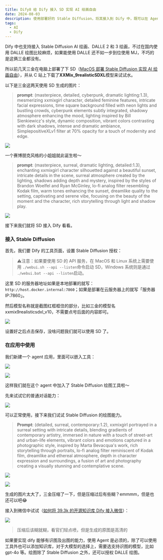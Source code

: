 ```yaml
---
title: Dify8 给 Dify 接入 SD 实现 AI 绘画自由
date: 2024-08-03
description: 使用部署好的 Stable Diffusion，将其接入到 Dify 中，既可以在 Agent 中使用也可以在工作流 Workflow 中使用。
tags:
  - AI
  - Dify
---
```

Dify 中也支持接入 Stable Diffusion AI 绘画、DALLE 2 和 3 绘画，不过在国内使用 DALLE 绘图比较麻烦，如果能使用 DALLE 还不如一步到位使用 MJ，不巧的是这俩三金都没有。

所以前几天三金在电脑上部署了下 SD（[MacOS 部署 Stable Diffusion 实现 AI 绘画自由](https://mp.weixin.qq.com/s?__biz=MzUyODkwNTg3MA==\&mid=2247485177\&idx=1\&sn=8fcbb0338f8211d433c21953858df909\&chksm=fa686518cd1fec0e470341b1c83e6f8d75bd66dc0f27d97b60c3919a0fbe8a85c8c5ec1cb3ae#rd)），并从 C 站上下载了**XXMix\_9realisticSDXL**模型来试试水。

以下是三金这两天使用 SD 生成的图片：

> **prompt**: (masterpiece, detailed, cyberpunk, dramatic lighting:1.3), mesmerizing xxmixgirl character, detailed feminine features, intricate facial expressions, time square background filled with neon lights and bustling crowds, cyberpunk elements subtly integrated, shadowy atmosphere enhancing the mood, lighting inspired by Bill Sienkiewicz's style, dynamic composition, vibrant colors contrasting with dark shadows, intense and dramatic ambiance, SimplepositiveXLv1 filter at 70% opacity for a touch of modernity and edge.

![](assets/1722583274413.webp)

一个赛博朋克风格的小姐姐就此诞生啦～

> **prompt**: (masterpiece, surreal, dramatic lighting, detailed:1.3), enchanting xxmixgirl character silhouetted against a beautiful sunset, intricate details in the scene, surreal atmosphere created by the lighting, shadows adding depth and mystery, inspired by the styles of Brandon Woelfel and Ryan McGinley, lo-fi analog filter resembling Kodak film, warm tones enhancing the sunset, dreamlike quality to the setting, captivating and serene vibe, focusing on the beauty of the moment and the character, rich storytelling through light and shadow play.

![](assets/ywjmxT4evxAaItUhRRnCc9GxWmpyH9MItnVdXXzW174=.webp)

接下来我们就将 SD 接入 Dify 看看。

### 接入 Stable Diffusion

首先，我们要 Dify 的工具页面，设置 Stable Diffusion 授权：

> ⚠️注意：如果要使用 SD 的 API 服务，在 MacOS 和 Linux 系统上需要使用 `./webui.sh --api --listen`命令启动 SD，Windows 系统则是通过 `./webui.bat --api --listen`启动。

这里 SD 的服务器地址如果是本地部署的就写：`http://host.docker.internal:7860`；如果是部署在云服务器上的就写「服务器 IP:7860」。

然后模型名称就是截图红框框住的部分，比如三金的模型名 xxmix9realisticsdxl\_v10，不需要点号后面的内容即可。

![](assets/BB5T0cH8vA1ypMcgklcJ9qmNTaMZymHWUGoNDVid6uI=.webp)

设置好之后点击保存，没啥问题我们就可以使用 SD 了。

### 在应用中使用

我们新建一个 agent 应用，里面可以嵌入工具：

![](assets/Yf4IU3MLqvv6-TUiQojCt_yfzsf8a_gWWbsYgjt7zPI=.webp)

![](assets/2fBLwOCJjgDIiLmyzdLiTfOEWdpMrB_Gwd_XCtOY7-4=.webp)

这样我们就在这个 agent 中加入了 Stable Diffusion 绘图工具啦～

先来试试它的普通对话能力：

![](assets/y9A7qZ_-_a72EG7noxR-l34MKIL8iIR55ounFyzsPoQ=.webp)

可以正常使用，接下来我们试试 Stable Diffusion 的绘图能力。

> **Prompt**: (detailed, surreal, contemporary:1.2), xxmixgirl portrayed in a surreal setting with intricate details, blending gradients of contemporary artistry, immersed in nature with a touch of street-art and urban-life elements, vibrant colors and emotions captured in a photographic style, inspired by Marta Bevacqua's work, rich storytelling through portraits, lo-fi analog filter reminiscent of Kodak film, dreamlike and ethereal atmosphere, depth in character expression and surroundings, a fusion of art and photography creating a visually stunning and contemplative scene.

![](assets/pWTlkbhJTzx2q1EXXh_z9eMGSyBBA0sx8rO9o-36ih8=.webp)

![](assets/PVWpa8zKw2WvA-OveMQnSFUKrSHfo9_lO0DL4n081oI=.webp)

生成的图片太大了，三金压缩了一下，但是压缩过后有些糊？emmmm，但是也还可以吧😂

接入到微信中试试（[如何将 39.3k 的开源知识库 Dify 接入微信](https://mp.weixin.qq.com/s?__biz=MzUyODkwNTg3MA==\&mid=2247485151\&idx=1\&sn=22cbef91d44d7211e2ec71835a0faafd\&chksm=fa68653ecd1fec2883fbe8c428a62c9528f57e3f458ca9c1bc2ff45546edcc9fd50a5373ef6e#rd)）：

![](assets/reRN9rt5bAOND2Kc92S3NVT1ryXU4loyOU8Ck0uuktg=.webp)

> 压缩后该糊就糊，看官们轻点喷，但是生成的原图是高清的

如果要实现 dify 能够有识图及出图的能力，使用 Agent 是必须的，除了可以使用工具外也可以添加知识库，对于大模型的选择上，需要选支持识图的模型，比如 gpt-4o 等。绘图除了 Stable Diffusion 之外，还可以授权 DALLE 绘图。

